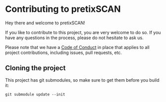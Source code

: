 Contributing to pretixSCAN
==========================

Hey there and welcome to pretixSCAN!

If you like to contribute to this project, you are very welcome to do so. If you have any
questions in the process, please do not hesitate to ask us.

Please note that we have a [Code of Conduct](https://docs.pretix.eu/en/latest/development/contribution/codeofconduct.html)
in place that applies to all project contributions, including issues, pull requests, etc.

Cloning the project
-------------------

This project has git submodules, so make sure to get them before you build it:

	git submodule update --init

